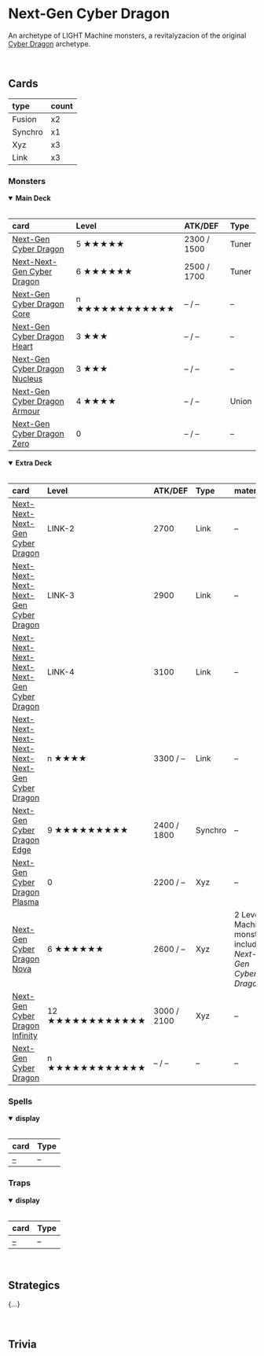 # Next-Gen Cyber Dragon

An archetype of LIGHT Machine monsters, a revitalyzacion of the original [Cyber Dragon](https://yugipedia.com/wiki/Cyber_Dragon_(archetype)) archetype.


<br>


## Cards

| type | count |
| :--- | :---- |
| Fusion  | x2 |
| Synchro | x1 |
| Xyz     | x3 |
| Link    | x3 |

### Monsters

<details open>
  <summary> <b> Main Deck </b> </summary> <br>

| card | Level | ATK/DEF | Type |
| :--- | :---- | :------ | :--- |
| [Next-Gen Cyber Dragon](../cards/monsters/standard/Next-Gen%20Cyber%20Dragon.md) | 5 ★★★★★ | 2300 / 1500 | Tuner |
| [Next-Next-Gen Cyber Dragon](../cards/monsters/standard/Next-Next-Gen%20Cyber%20Dragon.md) | 6 ★★★★★★ | 2500 / 1700 | Tuner |
| [Next-Gen Cyber Dragon Core](../cards/monsters/standard/–.md) | n ★★★★★★★★★★★★ | – / – | – |
| [Next-Gen Cyber Dragon Heart](../cards/monsters/standard/–.md) | 3 ★★★ | – / – | – |
| [Next-Gen Cyber Dragon Nucleus](../cards/monsters/standard/–.md) | 3 ★★★ | – / – | – |
| [Next-Gen Cyber Dragon Armour](../cards/monsters/standard/–.md) | 4 ★★★★ | – / – | Union |
| [Next-Gen Cyber Dragon Zero](../cards/monsters/standard/–.md) | 0 | – / – | – |

</details>

<details open>
  <summary> <b> Extra Deck </b> </summary> <br>

| card | Level | ATK/DEF | Type | material |
| :--- | :---- | :------ | :--- | :------- |
| [Next-Next-Next-Gen Cyber Dragon](../cards/monsters/–/–.md) | LINK-2 | 2700 | Link | – |
| [Next-Next-Next-Next-Gen Cyber Dragon](../cards/monsters/–/–.md) | LINK-3 | 2900 | Link | – |
| [Next-Next-Next-Next-Next-Gen Cyber Dragon](../cards/monsters/–/–.md) | LINK-4 | 3100 | Link | – |
| [Next-Next-Next-Next-Next-Next-Gen Cyber Dragon](../cards/monsters/–/–.md) | n ★★★★ | 3300 / – | Link | – |
| [Next-Gen Cyber Dragon Edge](../cards/monsters/–/–.md) | 9 ★★★★★★★★★ | 2400 / 1800 | Synchro | – |
| [Next-Gen Cyber Dragon Plasma](../cards/monsters/–/–.md) | 0 | 2200 / – | Xyz | – |
| [Next-Gen Cyber Dragon Nova](../cards/monsters/–/–.md) | 6 ★★★★★★ | 2600 / – | Xyz | 2 Level 6 Machine monsters, including *Next-Gen Cyber Dragon* |
| [Next-Gen Cyber Dragon Infinity](../cards/monsters/–/–.md) | 12 ★★★★★★★★★★★★ | 3000 / 2100 | Xyz | – |
| [Next-Gen Cyber Dragon](../cards/monsters/–/–.md) | n ★★★★★★★★★★★★ | – / – | – | – |

</details>

### Spells

<details open>
  <summary> <b> display </b> </summary> <br>

| card | Type |
| :--- | :--- |
| [–](../cards/spells/–.md) | – |

</details>

### Traps

<details open>
  <summary> <b> display </b> </summary> <br>

| card | Type |
| :--- | :--- |
| [–](../cards/traps/–.md) | – |

</details>


<br>


## Strategics

{...}


<br>


## Trivia
